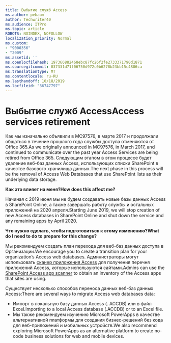 ```yaml
---
title: Выбытие служб Access
ms.author: pebaum
author: Techwriter40
ms.audience: ITPro
ms.topic: article
ROBOTS: NOINDEX, NOFOLLOW
localization_priority: Normal
ms.custom:
- "9000356"
- "2009"
ms.assetid: ''
ms.openlocfilehash: 197366882468ebc87fc26f2fe2733371790d1871
ms.sourcegitcommit: 037331d71f06750d972c0b6278b23bb15c4806ca
ms.translationtype: MT
ms.contentlocale: ru-RU
ms.lasthandoff: 10/18/2019
ms.locfileid: "36747797"
---
```

# <a name="access-services-retirement"></a><span data-ttu-id="bd824-102">Выбытие служб Access</span><span class="sxs-lookup"><span data-stu-id="bd824-102">Access services retirement</span></span>

<span data-ttu-id="bd824-103">Как мы изначально объявили в MC97576, в марте 2017 и продолжали общаться в течение прошлого года службы доступа отменяются от Office 365.</span><span class="sxs-lookup"><span data-stu-id="bd824-103">As we originally announced in MC97576, in March 2017, and continued to communicate over the past year Access Services are being retired from Office 365.</span></span> <span data-ttu-id="bd824-104">Следующим этапом в этом процессе будет удаление веб-баз данных Access, использующих списки SharePoint в качестве базового хранилища данных.</span><span class="sxs-lookup"><span data-stu-id="bd824-104">The next phase in this process will be the removal of Access Web Databases that use SharePoint lists as their underlying data storage.</span></span>

<span data-ttu-id="bd824-105">**Как это влияет на меня?**</span><span class="sxs-lookup"><span data-stu-id="bd824-105">**How does this affect me?**</span></span>

<span data-ttu-id="bd824-106">Начиная с 2019 июня мы не будем создавать новые базы данных Access в SharePoint Online, а также завершать работу службы и остальных приложений на 2020 апреля.</span><span class="sxs-lookup"><span data-stu-id="bd824-106">Starting June 2019, we will stop creation of new Access databases in SharePoint Online and shut down the service and any remaining apps by April 2020.</span></span>

<span data-ttu-id="bd824-107">**Что нужно сделать, чтобы подготовиться к этому изменению?**</span><span class="sxs-lookup"><span data-stu-id="bd824-107">**What do I need to do to prepare for this change?**</span></span>

<span data-ttu-id="bd824-108">Мы рекомендуем создать план перехода для веб-баз данных доступа в Организации.</span><span class="sxs-lookup"><span data-stu-id="bd824-108">We encourage you to create a transition plan for your organization’s Access web databases.</span></span> <span data-ttu-id="bd824-109">Администраторы могут использовать [сканер приложения Access](https://github.com/SharePoint/PnP-Tools/tree/master/Solutions/SharePoint.AccessApp.Scanner) для получения перечня приложений Access, которые используются сайтами.</span><span class="sxs-lookup"><span data-stu-id="bd824-109">Admins can use the [SharePoint Access app scanner](https://github.com/SharePoint/PnP-Tools/tree/master/Solutions/SharePoint.AccessApp.Scanner) to obtain an inventory of the Access apps that sites are using.</span></span>

<span data-ttu-id="bd824-110">Существует несколько способов переноса данных веб-баз данных Access:</span><span class="sxs-lookup"><span data-stu-id="bd824-110">There are several ways to migrate Access web databases data:</span></span>

- <span data-ttu-id="bd824-111">Импорт в локальную базу данных Access (. ACCDB) или в файл Excel.</span><span class="sxs-lookup"><span data-stu-id="bd824-111">Importing to a local Access database (.ACCDB) or to an Excel file.</span></span>
- <span data-ttu-id="bd824-112">Мы также рекомендуем изучению Microsoft PowerApps в качестве альтернативной платформы для создания бизнес-решений без кода для веб-приложений и мобильных устройств.</span><span class="sxs-lookup"><span data-stu-id="bd824-112">We also recommend exploring Microsoft PowerApps as an alternative platform to create no-code business solutions for web and mobile devices.</span></span>